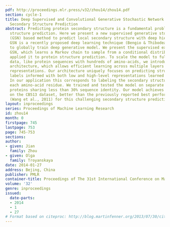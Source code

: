 ```yaml
---
pdf: http://proceedings.mlr.press/v32/zhou14/zhou14.pdf
section: cycle-1
title: Deep Supervised and Convolutional Generative Stochastic Network for Protein
  Secondary Structure Prediction
abstract: Predicting protein secondary structure is a fundamental problem in protein
  structure prediction. Here we present a new supervised generative stochastic network
  (GSN) based method to predict local secondary structure with deep hierarchical representations.
  GSN is a recently proposed deep learning technique (Bengio & Thibodeau-Laufer, 2013)
  to globally train deep generative model. We present the supervised extension of
  GSN, which learns a Markov chain to sample from a conditional distribution, and
  applied it to protein structure prediction. To scale the model to full-sized, high-dimensional
  data, like protein sequences with hundreds of amino-acids, we introduce a convolutional
  architecture, which allows efficient learning across multiple layers of hierarchical
  representations. Our architecture uniquely focuses on predicting structured low-level
  labels informed with both low and high-level representations learned by the model.
  In our application this corresponds to labeling the secondary structure state of
  each amino-acid residue. We trained and tested the model on separate sets of non-homologous
  proteins sharing less than 30% sequence identity. Our model achieves 66.4% Q8 accuracy
  on the CB513 dataset, better than the previously reported best performance 64.9%
  (Wang et al., 2011) for this challenging secondary structure prediction problem.
layout: inproceedings
series: Proceedings of Machine Learning Research
id: zhou14
month: 0
firstpage: 745
lastpage: 753
page: 745-753
sections: 
author:
- given: Jian
  family: Zhou
- given: Olga
  family: Troyanskaya
date: 2014-01-27
address: Bejing, China
publisher: PMLR
container-title: Proceedings of The 31st International Conference on Machine Learning
volume: '32'
genre: inproceedings
issued:
  date-parts:
  - 2014
  - 1
  - 27
# Format based on citeproc: http://blog.martinfenner.org/2013/07/30/citeproc-yaml-for-bibliographies/
---
```


